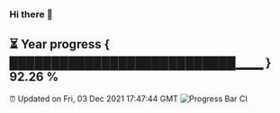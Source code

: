 ### Hi there 👋
⏳ Year progress { ███████████████████████████▁▁▁ } 92.26 %
---
⏰ Updated on Fri, 03 Dec 2021 17:47:44 GMT
![Progress Bar CI](https://github.com/liununu/liununu/workflows/Progress%20Bar%20CI/badge.svg)
